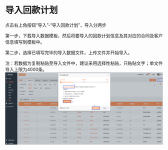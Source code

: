 # 导入回款计划

点击右上角按钮“导入”-“导入回款计划”，导入分两步

第一步，下载导入数据模板，然后将要导入的回款计划信息及其对应的合同及客户信息填写到模板中。

第二步，选择已填写完毕的导入数据文件，上传文件并开始导入。

注：若数据为复制粘贴至导入文件中，建议采用选择性粘贴，只粘贴文字；单文件导入上限为4000条。![](/assets/lix导入回款计划.png)

